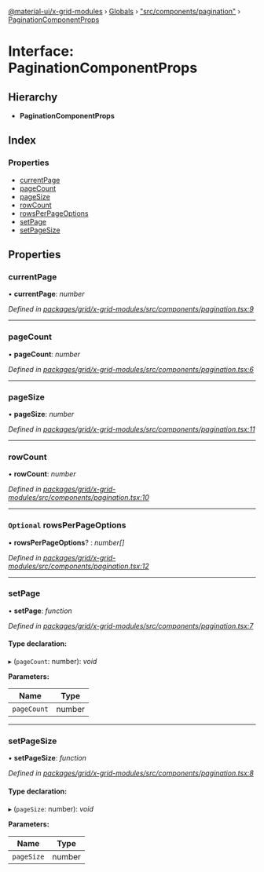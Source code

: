 [@material-ui/x-grid-modules](../README.md) › [Globals](../globals.md) › ["src/components/pagination"](../modules/_src_components_pagination_.md) › [PaginationComponentProps](_src_components_pagination_.paginationcomponentprops.md)

# Interface: PaginationComponentProps

## Hierarchy

- **PaginationComponentProps**

## Index

### Properties

- [currentPage](_src_components_pagination_.paginationcomponentprops.md#currentpage)
- [pageCount](_src_components_pagination_.paginationcomponentprops.md#pagecount)
- [pageSize](_src_components_pagination_.paginationcomponentprops.md#pagesize)
- [rowCount](_src_components_pagination_.paginationcomponentprops.md#rowcount)
- [rowsPerPageOptions](_src_components_pagination_.paginationcomponentprops.md#optional-rowsperpageoptions)
- [setPage](_src_components_pagination_.paginationcomponentprops.md#setpage)
- [setPageSize](_src_components_pagination_.paginationcomponentprops.md#setpagesize)

## Properties

### currentPage

• **currentPage**: _number_

_Defined in [packages/grid/x-grid-modules/src/components/pagination.tsx:9](https://github.com/mui-org/material-ui-x/blob/a679779/packages/grid/x-grid-modules/src/components/pagination.tsx#L9)_

---

### pageCount

• **pageCount**: _number_

_Defined in [packages/grid/x-grid-modules/src/components/pagination.tsx:6](https://github.com/mui-org/material-ui-x/blob/a679779/packages/grid/x-grid-modules/src/components/pagination.tsx#L6)_

---

### pageSize

• **pageSize**: _number_

_Defined in [packages/grid/x-grid-modules/src/components/pagination.tsx:11](https://github.com/mui-org/material-ui-x/blob/a679779/packages/grid/x-grid-modules/src/components/pagination.tsx#L11)_

---

### rowCount

• **rowCount**: _number_

_Defined in [packages/grid/x-grid-modules/src/components/pagination.tsx:10](https://github.com/mui-org/material-ui-x/blob/a679779/packages/grid/x-grid-modules/src/components/pagination.tsx#L10)_

---

### `Optional` rowsPerPageOptions

• **rowsPerPageOptions**? : _number[]_

_Defined in [packages/grid/x-grid-modules/src/components/pagination.tsx:12](https://github.com/mui-org/material-ui-x/blob/a679779/packages/grid/x-grid-modules/src/components/pagination.tsx#L12)_

---

### setPage

• **setPage**: _function_

_Defined in [packages/grid/x-grid-modules/src/components/pagination.tsx:7](https://github.com/mui-org/material-ui-x/blob/a679779/packages/grid/x-grid-modules/src/components/pagination.tsx#L7)_

#### Type declaration:

▸ (`pageCount`: number): _void_

**Parameters:**

| Name        | Type   |
| ----------- | ------ |
| `pageCount` | number |

---

### setPageSize

• **setPageSize**: _function_

_Defined in [packages/grid/x-grid-modules/src/components/pagination.tsx:8](https://github.com/mui-org/material-ui-x/blob/a679779/packages/grid/x-grid-modules/src/components/pagination.tsx#L8)_

#### Type declaration:

▸ (`pageSize`: number): _void_

**Parameters:**

| Name       | Type   |
| ---------- | ------ |
| `pageSize` | number |

